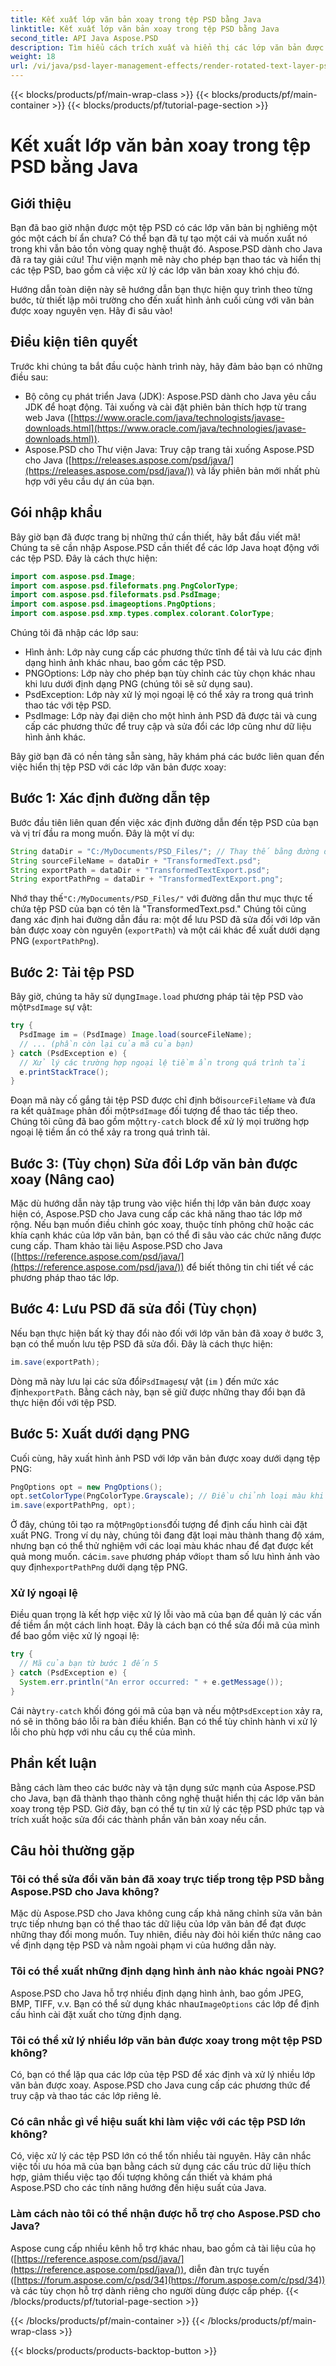```yaml
---
title: Kết xuất lớp văn bản xoay trong tệp PSD bằng Java
linktitle: Kết xuất lớp văn bản xoay trong tệp PSD bằng Java
second_title: API Java Aspose.PSD
description: Tìm hiểu cách trích xuất và hiển thị các lớp văn bản được xoay từ tệp PSD bằng Aspose.PSD cho Java. Hướng dẫn từng bước này bao gồm mọi thứ từ thiết lập đến xuất.
weight: 18
url: /vi/java/psd-layer-management-effects/render-rotated-text-layer-psd/
---
```


{{< blocks/products/pf/main-wrap-class >}}
{{< blocks/products/pf/main-container >}}
{{< blocks/products/pf/tutorial-page-section >}}

# Kết xuất lớp văn bản xoay trong tệp PSD bằng Java

## Giới thiệu

Bạn đã bao giờ nhận được một tệp PSD có các lớp văn bản bị nghiêng một góc một cách bí ẩn chưa? Có thể bạn đã tự tạo một cái và muốn xuất nó trong khi vẫn bảo tồn vòng quay nghệ thuật đó. Aspose.PSD dành cho Java đã ra tay giải cứu! Thư viện mạnh mẽ này cho phép bạn thao tác và hiển thị các tệp PSD, bao gồm cả việc xử lý các lớp văn bản xoay khó chịu đó. 

Hướng dẫn toàn diện này sẽ hướng dẫn bạn thực hiện quy trình theo từng bước, từ thiết lập môi trường cho đến xuất hình ảnh cuối cùng với văn bản được xoay nguyên vẹn. Hãy đi sâu vào!

## Điều kiện tiên quyết

Trước khi chúng ta bắt đầu cuộc hành trình này, hãy đảm bảo bạn có những điều sau:

- Bộ công cụ phát triển Java (JDK): Aspose.PSD dành cho Java yêu cầu JDK để hoạt động. Tải xuống và cài đặt phiên bản thích hợp từ trang web Java ([https://www.oracle.com/java/technologists/javase-downloads.html](https://www.oracle.com/java/technologies/javase-downloads.html)).
- Aspose.PSD cho Thư viện Java: Truy cập trang tải xuống Aspose.PSD cho Java ([https://releases.aspose.com/psd/java/](https://releases.aspose.com/psd/java/)) và lấy phiên bản mới nhất phù hợp với yêu cầu dự án của bạn.

## Gói nhập khẩu

Bây giờ bạn đã được trang bị những thứ cần thiết, hãy bắt đầu viết mã! Chúng ta sẽ cần nhập Aspose.PSD cần thiết để các lớp Java hoạt động với các tệp PSD. Đây là cách thực hiện:

```java
import com.aspose.psd.Image;
import com.aspose.psd.fileformats.png.PngColorType;
import com.aspose.psd.fileformats.psd.PsdImage;
import com.aspose.psd.imageoptions.PngOptions;
import com.aspose.psd.xmp.types.complex.colorant.ColorType;
```

Chúng tôi đã nhập các lớp sau:

- Hình ảnh: Lớp này cung cấp các phương thức tĩnh để tải và lưu các định dạng hình ảnh khác nhau, bao gồm các tệp PSD.
- PNGOptions: Lớp này cho phép bạn tùy chỉnh các tùy chọn khác nhau khi lưu dưới định dạng PNG (chúng tôi sẽ sử dụng sau).
- PsdException: Lớp này xử lý mọi ngoại lệ có thể xảy ra trong quá trình thao tác với tệp PSD.
- PsdImage: Lớp này đại diện cho một hình ảnh PSD đã được tải và cung cấp các phương thức để truy cập và sửa đổi các lớp cũng như dữ liệu hình ảnh khác.

Bây giờ bạn đã có nền tảng sẵn sàng, hãy khám phá các bước liên quan đến việc hiển thị tệp PSD với các lớp văn bản được xoay:

## Bước 1: Xác định đường dẫn tệp

Bước đầu tiên liên quan đến việc xác định đường dẫn đến tệp PSD của bạn và vị trí đầu ra mong muốn. Đây là một ví dụ:

```java
String dataDir = "C:/MyDocuments/PSD_Files/"; // Thay thế bằng đường dẫn thư mục thực tế của bạn
String sourceFileName = dataDir + "TransformedText.psd";
String exportPath = dataDir + "TransformedTextExport.psd";
String exportPathPng = dataDir + "TransformedTextExport.png";
```

Nhớ thay thế`"C:/MyDocuments/PSD_Files/"` với đường dẫn thư mục thực tế chứa tệp PSD của bạn có tên là "TransformedText.psd." Chúng tôi cũng đang xác định hai đường dẫn đầu ra: một để lưu PSD đã sửa đổi với lớp văn bản được xoay còn nguyên (`exportPath`) và một cái khác để xuất dưới dạng PNG (`exportPathPng`).

## Bước 2: Tải tệp PSD

 Bây giờ, chúng ta hãy sử dụng`Image.load` phương pháp tải tệp PSD vào một`PsdImage` sự vật:

```java
try {
  PsdImage im = (PsdImage) Image.load(sourceFileName);
  // ... (phần còn lại của mã của bạn)
} catch (PsdException e) {
  // Xử lý các trường hợp ngoại lệ tiềm ẩn trong quá trình tải
  e.printStackTrace();
}
```

 Đoạn mã này cố gắng tải tệp PSD được chỉ định bởi`sourceFileName` và đưa ra kết quả`Image` phản đối một`PsdImage` đối tượng để thao tác tiếp theo. Chúng tôi cũng đã bao gồm một`try-catch` block để xử lý mọi trường hợp ngoại lệ tiềm ẩn có thể xảy ra trong quá trình tải.

## Bước 3: (Tùy chọn) Sửa đổi Lớp văn bản được xoay (Nâng cao)

Mặc dù hướng dẫn này tập trung vào việc hiển thị lớp văn bản được xoay hiện có, Aspose.PSD cho Java cung cấp các khả năng thao tác lớp mở rộng. Nếu bạn muốn điều chỉnh góc xoay, thuộc tính phông chữ hoặc các khía cạnh khác của lớp văn bản, bạn có thể đi sâu vào các chức năng được cung cấp. Tham khảo tài liệu Aspose.PSD cho Java ([https://reference.aspose.com/psd/java/](https://reference.aspose.com/psd/java/)) để biết thông tin chi tiết về các phương pháp thao tác lớp.

## Bước 4: Lưu PSD đã sửa đổi (Tùy chọn)

Nếu bạn thực hiện bất kỳ thay đổi nào đối với lớp văn bản đã xoay ở bước 3, bạn có thể muốn lưu tệp PSD đã sửa đổi. Đây là cách thực hiện:

```java
im.save(exportPath);
```

 Dòng mã này lưu lại các sửa đổi`PsdImage`sự vật (`im` ) đến mức xác định`exportPath`. Bằng cách này, bạn sẽ giữ được những thay đổi bạn đã thực hiện đối với tệp PSD.

## Bước 5: Xuất dưới dạng PNG

Cuối cùng, hãy xuất hình ảnh PSD với lớp văn bản được xoay dưới dạng tệp PNG:

```java
PngOptions opt = new PngOptions();
opt.setColorType(PngColorType.Grayscale); // Điều chỉnh loại màu khi cần thiết
im.save(exportPathPng, opt);
```

 Ở đây, chúng tôi tạo ra một`PngOptions`đối tượng để định cấu hình cài đặt xuất PNG. Trong ví dụ này, chúng tôi đang đặt loại màu thành thang độ xám, nhưng bạn có thể thử nghiệm với các loại màu khác nhau để đạt được kết quả mong muốn. các`im.save` phương pháp với`opt` tham số lưu hình ảnh vào quy định`exportPathPng` dưới dạng tệp PNG.

### Xử lý ngoại lệ

Điều quan trọng là kết hợp việc xử lý lỗi vào mã của bạn để quản lý các vấn đề tiềm ẩn một cách linh hoạt. Đây là cách bạn có thể sửa đổi mã của mình để bao gồm việc xử lý ngoại lệ:

```java
try {
  // Mã của bạn từ bước 1 đến 5
} catch (PsdException e) {
  System.err.println("An error occurred: " + e.getMessage());
}
```

 Cái này`try-catch` khối đóng gói mã của bạn và nếu một`PsdException` xảy ra, nó sẽ in thông báo lỗi ra bàn điều khiển. Bạn có thể tùy chỉnh hành vi xử lý lỗi cho phù hợp với nhu cầu cụ thể của mình.

## Phần kết luận

Bằng cách làm theo các bước này và tận dụng sức mạnh của Aspose.PSD cho Java, bạn đã thành thạo thành công nghệ thuật hiển thị các lớp văn bản xoay trong tệp PSD. Giờ đây, bạn có thể tự tin xử lý các tệp PSD phức tạp và trích xuất hoặc sửa đổi các thành phần văn bản xoay nếu cần.

## Câu hỏi thường gặp

### Tôi có thể sửa đổi văn bản đã xoay trực tiếp trong tệp PSD bằng Aspose.PSD cho Java không?

Mặc dù Aspose.PSD cho Java không cung cấp khả năng chỉnh sửa văn bản trực tiếp nhưng bạn có thể thao tác dữ liệu của lớp văn bản để đạt được những thay đổi mong muốn. Tuy nhiên, điều này đòi hỏi kiến thức nâng cao về định dạng tệp PSD và nằm ngoài phạm vi của hướng dẫn này.

### Tôi có thể xuất những định dạng hình ảnh nào khác ngoài PNG?

 Aspose.PSD cho Java hỗ trợ nhiều định dạng hình ảnh, bao gồm JPEG, BMP, TIFF, v.v. Bạn có thể sử dụng khác nhau`ImageOptions` các lớp để định cấu hình cài đặt xuất cho từng định dạng.

### Tôi có thể xử lý nhiều lớp văn bản được xoay trong một tệp PSD không?

Có, bạn có thể lặp qua các lớp của tệp PSD để xác định và xử lý nhiều lớp văn bản được xoay. Aspose.PSD cho Java cung cấp các phương thức để truy cập và thao tác các lớp riêng lẻ.

### Có cân nhắc gì về hiệu suất khi làm việc với các tệp PSD lớn không?

Có, việc xử lý các tệp PSD lớn có thể tốn nhiều tài nguyên. Hãy cân nhắc việc tối ưu hóa mã của bạn bằng cách sử dụng các cấu trúc dữ liệu thích hợp, giảm thiểu việc tạo đối tượng không cần thiết và khám phá Aspose.PSD cho các tính năng hướng đến hiệu suất của Java.

### Làm cách nào tôi có thể nhận được hỗ trợ cho Aspose.PSD cho Java?

Aspose cung cấp nhiều kênh hỗ trợ khác nhau, bao gồm cả tài liệu của họ ([https://reference.aspose.com/psd/java/](https://reference.aspose.com/psd/java/)), diễn đàn trực tuyến ([https://forum.aspose.com/c/psd/34](https://forum.aspose.com/c/psd/34)) và các tùy chọn hỗ trợ dành riêng cho người dùng được cấp phép.
{{< /blocks/products/pf/tutorial-page-section >}}

{{< /blocks/products/pf/main-container >}}
{{< /blocks/products/pf/main-wrap-class >}}

{{< blocks/products/products-backtop-button >}}
